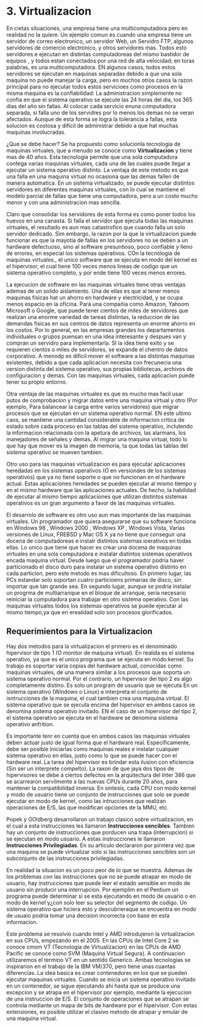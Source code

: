 # 3. Virtualizacion

En cietas situaciones, una empresa tiene una multicomputadora pero en realidad no la quiere. Un ejemplo comun es cuando una empresa tiene un servidor de correo electronico, un servidor Web, un Servidro FTP, algunos servidores de comercio electronico, y otros servidores mas. Todos esto servidores e ejecutan en distintas computadoreas del mismo bastidor de equipos , y todos estan conectados por una red de alta velocidad; en toras palabras, es una multicomputadora. EN algunos casos, todos estos servidores se ejecutan en maquinas separadas debido a que una sola maquina no puede manejar la carga, pero en muchos otros casos la razon principal para no ejecutar todos estos servicioes como procesos en la misma maquina es la confiabilidad: La administracion simplemente no confia en que el sistema operativo se ejecute las 24 horas del dia, los 365 dias del año sin fallas. Al colocar cada servicio enuna computadora separada, si falla uno de los servidres por lo menos los demas no se veran afectados. Aunque de esta forma se logra la tolerancia a fallas, esta solucion es costosa y dificil de administrar debido a que hat muchas maquinas involucradas.

¿Que se debe hacer?  Se ha propuesto como solucionla tecnologia de maquinas virtuales, que a menudo se conoce como **Virtualizacion** y tiene mas de 40 años. Esta tecnologia permite que una sola computadora contega varias maquinas virtuales, cada una de las cuales puede llegar a ejecutar un sistema operativo distinto. La ventaja de este metodo es que una falla en  una maquina virtual no ocasiona que las demas fallen de manera automatica. En un sistema virtualizado, se puede ejecutar distintos servidores en diferentes maquinas virtuales, con lo cual se mantiene el modelo parcial de fallas que tiene una computadora, pero a un costo mucho menor y con una administracion mas sencilla.

Claro que consolidar los servidores de esta forma es como poner todos los huevos en una canasta. Si falla el servidor que ejecuta todas las maquinas virtuales, el resultado es aun mas catastrofico que cuando falla un solo servidor dedicado. Sim embargo, la razon por la que la virtualizacion puede funcionar es que la mayotia de fallas en los servidores no se deben a un hardware defectuoso, sino al software presuntioso, poco confiable y lleno de errores, en especial los sistemas operativos. COn la tecnologia de maquinas virtuales., el unico software que se ejecuta en modo del kernel es el hipervisor, el cual tiene 100 veces menos lineas de codigo que un sistema operativo completo, y por ende tiene 100 veces menos errores.

La ejecucion de software en las maquinas virtuales tiene otras ventajas ademas de un solido aislamiento. Una de ellas es que al tener menos maquinas fisicas hat un ahorro en hardware y electricidad, y se ocupa menos espacio en la oficina. Para una compañia como Amazon, Yahoom Microsoft o Google, que puede tener cientos de miles de servidores que realizan una enorme variedad de tareas distintas, la reduccion de las demandas fisicas en sus centros de datos representa un enorme ahorro en los costos. Por lo general, en las empresas grandes los departamentos individuales o grupos puensan en una idea interesante y despues van y compran un servidro para implementarla. SI la idea tiene exito y se requieren cientos  o miles de servidores, se expande el chentro de datos corporativo. A menodp es dificil mover el software a las distintas maquinas existentes, debido a que cada aplicacion necesita con frecunecia una version distinta del sistema operativo, sus propias bibliotecas, archivos de configuracion y demas. Con las maquinas virtuales, cada aplicacion puede tener su propio entorno.

Otra ventaja de las maquinas virtuales es que es mucho mas facil usar putos de comprobacion y migrar datos entre una maquina virtual y otro (Por ejemplo, Para balancear la carga entre varios servidores) que migrar procesos que se ejecutan en un sistema operativo normal. EN este ultimo caos, se mantiene una cantidad considerable de informacion critica de estado sobre cada proceso en las tablas del sistema operativo, inclutendo la informacion relacionada con la apetura de archivos, las alarmans, los manejadores de señales y demas. Al migrar una maquina virtual, todo lo que hay que mover es la imagen de memoria, ta que todas las tablas del sistema operativo se mueven tambien.

Otro uso para las maquinas virtualizacion es para ejecutar aplicaciones heredadas en los sistemas operativos (O en versiondes de los sistemas operativos) que ya no tiene soporte o que no funcionan en el hardware actual. Estas aplicaciones heredades se pueden ejecutar al mismo tiempo y en el mismo hardware que las aplicaciones actuales. De hecho, la habilidad de ejecutar al mismo tiempo aplicaciones que utilizan distintos sistemas operativos es un gran argumento a favor de las maquinas virtuales.

El desarrolo de software es otro uso aun mas importante de las maquinas virtuales. Un programador que quiera asegurarse que su software funciona en Windows 98 , Windows 2000 , Windows XP , Windows Vista, Varias versiones de Linux, FREBSD y Mac OS X ya no tiene que conseguir una docena de computadoreas e instalr distintos sistemas ioerativos en todas ellas. Lo unico que tiene que hacer es crear una docena de maquinas virtuales en una sola computadora e instalar distintos sistemas operativos encada maquina virtual. Desde luego que el programador podria haver particionado el disco duro para instalar un sistema operativo distinto en cada particion, pero este metodo es mas dificultoso. En primero lugar, las PCs estandar solo soportan cuatro particioens primarias de disco, sin importar que tan grande sea. En segundo lugar, aunque se podria instalar un progrma de multiarranque en el bloque de arranque, seria necesario reiniciar la computadora para trabajar en otro sistema operativo. Con las maquinas virtuales todos los sistemas operativos se puede ejecutar al mismo tiempo,ya que en erealidad solo son procesos glorificados.

## Requerimientos para la Virtualizacion

Hay dos metodos para la virtualizacion el primero es el denominado hipervisor de tipo 1 (O monitor de maquina virtual). En realida es el sistema operativo, ya que es el unico programa que se ejecuta en modo kernel. Su trabajo es soportar varia copias del hardware actual, conocidas como maquinas virtuales, de una manera similar a los procesos que soporta un sistema operativo normal. Por el contrario, un hipervisor del tipo 2 es algo completamente distino. Es solo un program de usuario que se ejecuta En un sistema operativo (Windows o Linux) e interpreta el conjunto de isntrucciones de la maquina, el cual tambien crea una maquina virtual. El sistema operativo que se ejecuta encima del hipervisor en ambos casos se denomina sistema operativo invitado. EN el caso de un hipervisor del tipo 2, el sistema operativo se ejecuta en el hardware se denomina sistema operativo anfrition.

Es importante tenr en cuenta que en ambos casos las maquinas virtuales deben actuar justo de igual forma que el hardware real. Especificamente, debe ser posible iniciarlas como maquinas reales e instalar cualquier sistema operativo en ellas, justo como lo que se puede hacer con el hardware real. La tarea del hipervisor es brindar esta ilusion con eficiencia (Sin ser un interprete compelto). La raxon de que jaya dos tipos de hipervisores se debe a ciertos defectos en la arquitectura del Inter 386 que se acarrearon servilmente a las nuevas CPUs durante 20 años, para mantener la compatibilidad inversa. En sintesis, cada CPU con modo kernel y modo de usuario tiene un conjunto de instrucciones que solo se puede ejecutar en modo de kernel, como las intrucciones que realizan operaciones de E/S, las que modifican opciones de la MMU, etc.

Popek y GOldberg desarrollaron un trabajo clasico sobre virtualizacion, en el cual a esta instrucciones les llamaron **Instrucciones sencibles**. Tambien hay un conjunto de instrucciones que porducen una trapa (interrupcion) si se ejecutan en modo usuario. A estas instrucciones le llamaron **Instrucciones Privilegiadas**. En su articulo declararon por pirmera vez que una maquina se puede virtualizar solo si las instrucciones sencibles son un subconjunto de las instrucciones privilegiadas. 

En realidad la situacion es un poco peor de lo que se muestra. Ademas de los problemas con las instrucciones que no se puede atrapar en modo de usuario, hay instrucciones que puede leer el estado sensible en modo de usuario sin producir una interrupcion. Por ejemplim en el Pentium un programa puede determinar si se esta ejecutando en modo de usuario o en modo de kernel y¿con solo leer su selector del segmento de codigo. Un sistema operativo que hiciera esto y descubrieraque se encuentra en modo de usuaio podria tomar una decision incorrecta con base en esta informacion.

Este problema se resolvio cuando Intel y AMD introdujeron la virtualizacion en sus CPUs, empezando en el 2005. En las CPUs de Intel Core 2 se conoce cmom VT (Tecnologia de Virtualizacion) en las CPUs de AMD Pacific se conoce como SVM (Maquina Virtual Segura). A continuacion utilizaremos el termino VT en un sentido Generico. Ambas tecnologias se inspirarion en el trabajo de la IBM VM/370, pero tiene unas cuantas diferencias. La idea basica es crear contenedores en los que se pueden ejecutar maquinas virtuales. Cuando se inicia un sistema operativo invitado en un contenedor, se sigue ejecutando ahi hasta que se produce una excepcion y se atrapa en el hipervisor por ejemplo, mediante la ejecucion de una instruccion de E/S. El conjunto de operaciones que se atrapan se controla mediante un mapa de bits de hardware por el hipervisor. Con estas extensiones, es posible utilizar el clasivo metodo de atrapar y emular de una maquina virtual.


